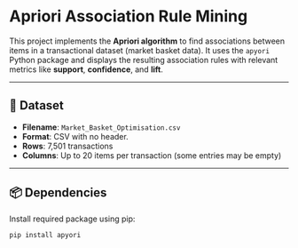 # Apriori Association Rule Mining

This project implements the **Apriori algorithm** to find associations between items in a transactional dataset (market basket data). It uses the `apyori` Python package and displays the resulting association rules with relevant metrics like **support**, **confidence**, and **lift**.

---

## 📁 Dataset

- **Filename**: `Market_Basket_Optimisation.csv`
- **Format**: CSV with no header.
- **Rows**: 7,501 transactions
- **Columns**: Up to 20 items per transaction (some entries may be empty)

---

## 📦 Dependencies

Install required package using pip:

```bash
pip install apyori
